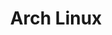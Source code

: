 ---
layout: blog_by_tag
tag: arch-linux
permalink: /tag/arch-linux/
title: "Arch Linux"
description: "Arch linux ile ilgili yazılar."
header-img: "media/arch.jpg"
---